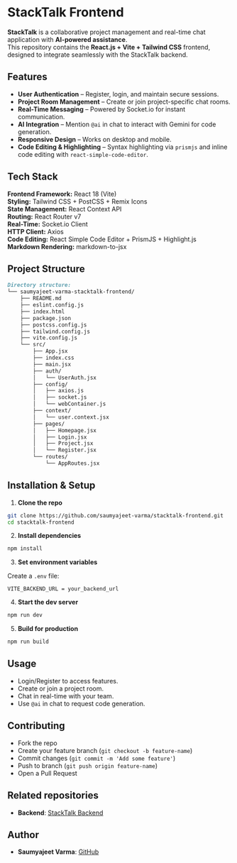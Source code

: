 # StackTalk Frontend

**StackTalk** is a collaborative project management and real-time chat application with **AI-powered assistance**.  
This repository contains the **React.js + Vite + Tailwind CSS** frontend, designed to integrate seamlessly with the StackTalk backend.

## Features

- **User Authentication** – Register, login, and maintain secure sessions.
- **Project Room Management** – Create or join project-specific chat rooms.
- **Real-Time Messaging** – Powered by Socket.io for instant communication.
- **AI Integration** – Mention `@ai` in chat to interact with Gemini for code generation.
- **Responsive Design** – Works on desktop and mobile.
- **Code Editing & Highlighting** – Syntax highlighting via `prismjs` and inline code editing with `react-simple-code-editor`.
<!-- - **WebContainer Support** – Run and test code in-browser using `@webcontainer/api`. -->

## Tech Stack

**Frontend Framework:** React 18 (Vite)  
**Styling:** Tailwind CSS + PostCSS + Remix Icons  
**State Management:** React Context API  
**Routing:** React Router v7  
**Real-Time:** Socket.io Client  
**HTTP Client:** Axios  
**Code Editing:** React Simple Code Editor + PrismJS + Highlight.js  
**Markdown Rendering:** markdown-to-jsx  

## Project Structure

```md
Directory structure:
└── saumyajeet-varma-stacktalk-frontend/
    ├── README.md
    ├── eslint.config.js
    ├── index.html
    ├── package.json
    ├── postcss.config.js
    ├── tailwind.config.js
    ├── vite.config.js
    └── src/
        ├── App.jsx
        ├── index.css
        ├── main.jsx
        ├── auth/
        │   └── UserAuth.jsx
        ├── config/
        │   ├── axios.js
        │   ├── socket.js
        │   └── webContainer.js
        ├── context/
        │   └── user.context.jsx
        ├── pages/
        │   ├── Homepage.jsx
        │   ├── Login.jsx
        │   ├── Project.jsx
        │   └── Register.jsx
        └── routes/
            └── AppRoutes.jsx

```

## Installation & Setup

1. **Clone the repo**
```bash
git clone https://github.com/saumyajeet-varma/stacktalk-frontend.git
cd stacktalk-frontend

```

2. **Install dependencies**

```bash
npm install

```

3. **Set environment variables**

Create a `.env` file:

```env
VITE_BACKEND_URL = your_backend_url

```

4. **Start the dev server**

```bash
npm run dev

```

5. **Build for production**

```bash
npm run build

```

## Usage

- Login/Register to access features.
- Create or join a project room.
- Chat in real-time with your team.
- Use `@ai` in chat to request code generation.

## Contributing

- Fork the repo
- Create your feature branch (`git checkout -b feature-name`)
- Commit changes (`git commit -m 'Add some feature'`)
- Push to branch (`git push origin feature-name`)
- Open a Pull Request

## Related repositories

- **Backend**: [StackTalk Backend](https://github.com/Saumyajeet-Varma/StackTalk-Backend)

## Author

- **Saumyajeet Varma**: [GitHub](https://github.com/Saumyajeet-Varma)
